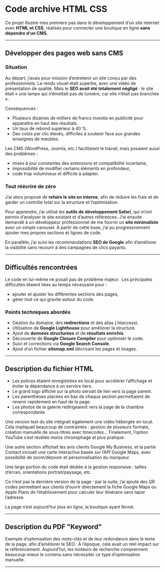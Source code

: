 # Code archive HTML CSS

Ce projet illustre mes premiers pas dans le développement d’un site internet avec **HTML et CSS**, réalisés pour connecter une boutique en ligne **sans dépendre d’un CMS**.

---

## Développer des pages web sans CMS

### Situation

Au départ, j’avais pour mission d’entretenir un site conçu par des professionnels. Le rendu visuel était superbe, avec une vidéo de présentation de qualité. Mais le **SEO avait été totalement négligé** : le site était « une lampe qui n’émettait pas de lumière, car elle n’était pas branchée ».

Conséquences :

-  Plusieurs dizaines de milliers de francs investis en publicité pour apparaître en haut des résultats.
-  Un taux de rebond supérieur à 40 %.
-  Des coûts par clic élevés, difficiles à soutenir face aux grandes enseignes de meubles.

Les CMS (WordPress, Joomla, etc.) facilitaient le travail, mais posaient aussi des problèmes :

-  mises à jour constantes des extensions et compatibilité incertaine,
-  impossibilité de modifier certains éléments en profondeur,
-  code trop volumineux et difficile à adapter.

### Tout réécrire de zéro

J’ai alors proposé de **refaire le site en interne**, afin de réduire les frais et de garder un contrôle total sur la structure et l’optimisation.

Pour apprendre, j’ai utilisé les **outils de développement Safari**, qui m’ont permis d’analyser le site existant et d’autres références. J’ai ensuite demandé à un développeur professionnel de me fournir un **site minimaliste** avec un simple carousel. À partir de cette base, j’ai pu progressivement ajouter mes propres sections et lignes de code.

En parallèle, j’ai suivi les recommandations **SEO de Google** afin d’améliorer la visibilité sans recourir à des campagnes de clics payants.

---

## Difficultés rencontrées

Le code en lui-même ne posait pas de problème majeur.
 Les principales difficultés étaient liées au temps nécessaire pour :

-  ajouter et ajuster les différentes sections des pages,
-  gérer tout ce qui gravite autour du code.

### Points techniques abordés

-  Gestion du domaine, des **redirections** et des alias (.htaccess).
-  Utilisation de **Google Lighthouse** pour améliorer la structure.
-  Ajout de **données structurées** et de **résultats enrichis**.
-  Découverte de **Google Closure Compiler** pour optimiser le code.
-  Suivi et corrections via **Google Search Console**.
-  Ajout d’un fichier **sitemap.xml** décrivant les pages et images.

---

## Description du fichier HTML

-  Les polices étaient enregistrées en local pour accélérer l’affichage et éviter la dépendance à un service tiers.
-  Le grand logo affiché sur la photo servait de lien vers la page parent.
-  Les parenthèses placées en bas de chaque section permettaient de revenir rapidement en haut de la page.
-  Les photos de la galerie redirigeaient vers la page de la chambre correspondante.

Une version test du site intégrait également une vidéo hébergée en local.  Cela impliquait beaucoup de contraintes : gestion de plusieurs formats, création manuelle de sous-titres avec timecodes… Finalement, l’option YouTube s’est révélée moins chronophage et plus pratique.

Une autre section affichait les avis clients Google My Business, et la partie Contact incluait une carte interactive basée sur l’API Google Maps, avec possibilité de zoom/dézoom et personnalisation du marqueur.

Une large portion du code était dédiée à la gestion responsive : tailles d’écran, orientations portrait/paysage, etc.

Ce n’est pas la dernière version de la page : par la suite, j’ai ajouté des QR codes permettant aux clients d’ouvrir directement la fiche Google Maps ou Apple Plans de l’établissement pour calculer leur itinéraire sans taper l’adresse.

La page n’est aujourd’hui plus en ligne, la boutique ayant fermé.

---

## Description du PDF "Keyword"

Exemple d’optimisation des mots-clés et de leur redondance dans le texte de la page, afin d’améliorer le SEO.
 À l’époque, cela avait un réel impact sur le référencement. Aujourd’hui, les moteurs de recherche comprennent beaucoup mieux le contenu sans nécessiter ce type d’optimisation manuelle.

---


